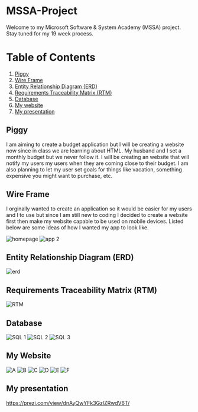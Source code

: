 # MSSA-Project
Welcome to my Microsoft Software & System Academy (MSSA) project. Stay tuned for my 19 week process. 

# Table of Contents
1. [Piggy](#piggy)
2. [Wire Frame](#wire-frame)
3. [Entity Relationship Diagram (ERD)](#entity-relationship-diagram-erd)
4. [Requirements Traceability Matrix (RTM)](#requirements-traceability-matrix-rtm)
4. [Database](#database)
5. [My website](#my-website)
4. [My presentation](#my-presentation)

## Piggy
I am aiming to create a budget application but I will be creating a website now since in class we are learning about HTML. My husband and I set a monthly budget but we never follow it. I will be creating an website that will notify my users my users when they are coming close to their budget. I am also planning to let my user set goals for things like vacation, something expensive you might want to purchase, etc.

## Wire Frame
I orginally wanted to create an application so it would be easier for my users and I to use but since I am still new to coding I decided to create a website first then make my website capable to be used on mobile devices. Listed below are some ideas of how I wanted my app to look like.

![homepage](https://user-images.githubusercontent.com/52970331/62881223-29b7fd80-bce4-11e9-8b6a-74ee2da1887f.PNG)
![app 2](https://user-images.githubusercontent.com/52970331/62881250-36d4ec80-bce4-11e9-9f60-f875a1a2df73.PNG)

## Entity Relationship Diagram (ERD)
![erd](https://user-images.githubusercontent.com/52970331/62880940-74854580-bce3-11e9-8525-dc7e1103320d.png)

## Requirements Traceability Matrix (RTM)
![RTM](https://user-images.githubusercontent.com/52970331/64753054-a05c3c80-d4d6-11e9-8a18-0598d1865b09.jpg)


## Database
![SQL 1](https://user-images.githubusercontent.com/52970331/64753147-01841000-d4d7-11e9-8aa3-1517ad7c088e.jpg)
![SQL 2](https://user-images.githubusercontent.com/52970331/64753149-021ca680-d4d7-11e9-9795-e18f9ae38870.jpg)
![SQL 3](https://user-images.githubusercontent.com/52970331/64753151-034dd380-d4d7-11e9-9531-8fcace8acccf.jpg)


## My Website
![A](https://user-images.githubusercontent.com/52970331/64751097-f7aade80-d4cf-11e9-85a6-d391b7987702.PNG)
![B](https://user-images.githubusercontent.com/52970331/64751155-2c1e9a80-d4d0-11e9-9404-27c783333f32.PNG)
![C](https://user-images.githubusercontent.com/52970331/64751190-45bfe200-d4d0-11e9-9629-96f815e007b8.PNG)
![D](https://user-images.githubusercontent.com/52970331/64751247-6a1bbe80-d4d0-11e9-9ceb-1ff9c40423cb.PNG)
![E](https://user-images.githubusercontent.com/52970331/64751461-fded8a80-d4d0-11e9-8018-44fd1fe1d137.PNG)
![F](https://user-images.githubusercontent.com/52970331/64751298-8a4b7d80-d4d0-11e9-8347-9eff110e000f.PNG)

## My presentation
https://prezi.com/view/dnAyQwYFk3GzlZRwdV6T/ 
